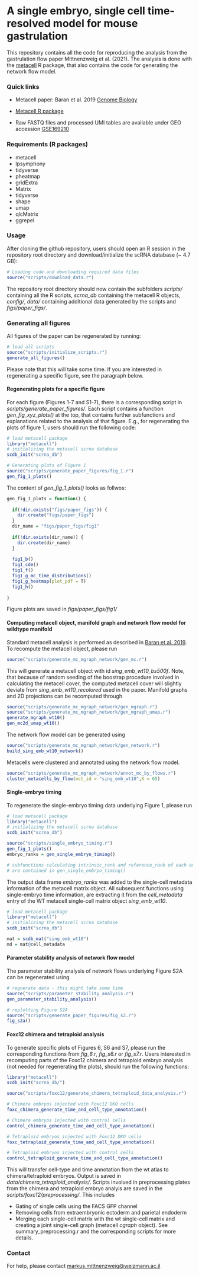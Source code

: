 A single embryo, single cell time-resolved model for mouse gastrulation
=======================================================================

This repository contains all the code for reproducing the analysis from the gastrulation flow paper Mittnenzweig et al. (2021). The analysis is done with the [metacell](https://github.com/tanaylab/metacell) R package, that also contains the code for generating the network flow model.

### Quick links

- Metacell paper: Baran et al. 2019 [Genome Biology](https://doi.org/10.1186/s13059-019-1812-2)

- [Metacell R package](https://github.com/tanaylab/metacell) 

- Raw FASTQ files and processed UMI tables are available under GEO accession [GSE169210](https://www.ncbi.nlm.nih.gov/geo/query/acc.cgi?acc=GSE169210)

### Requirements (R packages)

- metacell
- lpsymphony
- tidyverse
- pheatmap
- gridExtra
- Matrix
- tidyverse
- shape
- umap
- qlcMatrix
- ggrepel

### Usage

After cloning the github repository, users should open an R session in the repository root directory and download/initialize the scRNA database (~ 4.7 GB): 
``` r
# Loading code and downloading required data files
source("scripts/download_data.r")

```
The repository root directory should now contain the subfolders *scripts/* containing all the R scripts, *scrna_db* containing the metacell R objects, *config/*, *data/* containing additional data generated by the scripts and *figs/paper_figs/*.

### Generating all figures
All figures of the paper can be regenerated by running:
``` r
# load all scripts
source("scripts/initialize_scripts.r")
generate_all_figures()

```
Please note that this will take some time. If you are interested in regenerating a specific figure, see the paragraph below.


#### Regenerating plots for a specific figure
For each figure (Figures 1-7 and S1-7), there is a corresponding script in *scripts/generate_paper_figures/*. Each script contains a function *gen_fig_xyz_plots()* at the top, that contains further subfunctions and explanations related to the analysis of that figure. E.g., for regenerating the plots of figure 1, users should run the following code:

``` r
# load metacell package
library("metacell")
# initializing the metacell scrna database
scdb_init("scrna_db")

# Generating plots of Figure 1
source("scripts/generate_paper_figures/fig_1.r")
gen_fig_1_plots()

```
The content of *gen_fig_1_plots()* looks as follwos:
``` r
gen_fig_1_plots = function() {
  
  if(!dir.exists("figs/paper_figs")) {
    dir.create("figs/paper_figs")
  }
  dir_name = "figs/paper_figs/fig1"
  
  if(!dir.exists(dir_name)) {
    dir.create(dir_name)
  }
  
  fig1_b()
  fig1_cde()
  fig1_f()
  fig1_g_mc_time_distributions()
  fig1_g_heatmap(plot_pdf = T)
  fig1_h()
  
}
```
Figure plots are saved in *figs/paper_figs/fig1/*


#### Computing metacell object, manifold graph and network flow model for wildtype manifold
Standard metacell analysis is performed as described in [Baran et al. 2019](https://doi.org/10.1186/s13059-019-1812-2). To recompute the metacell object, please run
``` r
source("scripts/generate_mc_mgraph_network/gen_mc.r")
```
This will generate a metacell object with id *sing_emb_wt10_bs500f*. Note, that because of random seeding of the boostrap procedure involved in calculating the metacell cover,
the computed metacell cover will slightly deviate from *sing_emb_wt10_recolored* used in the paper. Manifold graphs and 2D projections can be recomputed through
``` r
source("scripts/generate_mc_mgraph_network/gen_mgraph.r")
source("scripts/generate_mc_mgraph_network/gen_mgraph_umap.r")
generate_mgraph_wt10()
gen_mc2d_umap_wt10()
```
The network flow model can be generated using
``` r
source("scripts/generate_mc_mgraph_network/gen_network.r")
build_sing_emb_wt10_network()
```
Metacells were clustered and annotated using the network flow model.
``` r
source("scripts/generate_mc_mgraph_network/annot_mc_by_flows.r")
cluster_metacells_by_flow(mct_id = "sing_emb_wt10",K = 65)
```

#### Single-embryo timing
To regenerate the single-embryo timing data underlying Figure 1, please run
``` r
# load metacell package
library("metacell")
# initializing the metacell scrna database
scdb_init("scrna_db")

source("scripts/single_embryo_timing.r")
gen_fig_1_plots()
embryo_ranks = gen_single_embryo_timing()

# subfunctions calculating intrinsic_rank and reference_rank of each embryo
# are contained in gen_single_embryo_timing()
```
The output data frame *embryo_ranks* was added to the single-cell metadata information of the metacell matrix object. All subsequent functions using single-embryo time information, are extracting it from the *cell_metadata* entry of the WT metacell single-cell matrix object *sing_emb_wt10*.
``` r
# load metacell package
library("metacell")
# initializing the metacell scrna database
scdb_init("scrna_db")

mat = scdb_mat("sing_emb_wt10")
md = mat@cell_metadata
```

#### Parameter stability analysis of network flow model
The parameter stability analysis of network flows underlying Figure S2A can be regenerated using
``` r
# regnerate data - this might take some time
source("scripts/parameter_stability_analysis.r")
gen_parameter_stability_analysis()

# replotting Figure S2A
source("scripts/generate_paper_figures/fig_s2.r")
fig_s2a()
```

#### Foxc12 chimera and tetraploid analysis
To generate specific plots of Figures 6, S6 and S7, please run the corresponding functions from *fig_6.r*, *fig_s6.r* or *fig_s7.r*. Users interested in recomputing parts of the Foxc12 chimera and tetraploid embryo analysis (not needed for regenerating the plots), should run the following functions:
``` r
library("metacell")
scdb_init("scrna_db/")

source("scripts/foxc12/generate_chimera_tetraploid_data_analysis.r")

# Chimera embryos injected with Foxc12 DKO cells
foxc_chimera_generate_time_and_cell_type_annotation()

# Chimera embryos injected with control cells
control_chimera_generate_time_and_cell_type_annotation()

# Tetraploid embryos injected with Foxc12 DKO cells
foxc_tetraploid_generate_time_and_cell_type_annotation()

# Tetraploid embryos injected with control cells
control_tetraploid_generate_time_and_cell_type_annotation()
```
This will transfer cell-type and time annotation from the wt atlas to chimera/tetraploid embryos. Output is saved in *data/chimera_tetraploid_analysis/*. Scripts involved in preprocessing plates from the chimera and tetraploid embryo analyis are saved in the *scripts/foxc12/preprocessing/*. This includes
- Gating of single cells using the FACS GFP channel
- Removing cells from extraembryonic ectoderm and parietal endoderm
- Merging each single-cell matrix with the wt single-cell matrix and creating a joint single-cell graph (metacell *cgraph* object).
See summary_preprocessing.r and the corresponding scripts for more details.


### Contact
For help, please contact <markus.mittnenzweig@weizmann.ac.il>